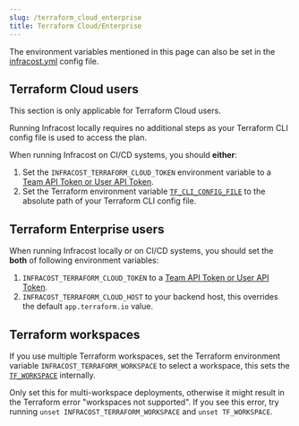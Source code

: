 ```yaml
---
slug: /terraform_cloud_enterprise
title: Terraform Cloud/Enterprise
---
```


The environment variables mentioned in this page can also be set in the [infracost.yml](https://github.com/infracost/infracost/blob/master/infracost-example.yml) config file.

## Terraform Cloud users

This section is only applicable for Terraform Cloud users.

Running Infracost locally requires no additional steps as your Terraform CLI config file is used to access the plan.

When running Infracost on CI/CD systems, you should **either**:
1. Set the `INFRACOST_TERRAFORM_CLOUD_TOKEN` environment variable to a [Team API Token or User API Token](https://www.terraform.io/docs/cloud/users-teams-organizations/api-tokens.html).
2. Set the Terraform environment variable [`TF_CLI_CONFIG_FILE`](https://www.terraform.io/docs/commands/environment-variables.html#tf_cli_config_file) to the absolute path of your Terraform CLI config file.

## Terraform Enterprise users

When running Infracost locally or on CI/CD systems, you should set the **both** of following environment variables:
1. `INFRACOST_TERRAFORM_CLOUD_TOKEN` to a [Team API Token or User API Token](https://www.terraform.io/docs/cloud/users-teams-organizations/api-tokens.html).
2. `INFRACOST_TERRAFORM_CLOUD_HOST` to your backend host, this overrides the default `app.terraform.io` value.

## Terraform workspaces

If you use multiple Terraform workspaces, set the Terraform environment variable `INFRACOST_TERRAFORM_WORKSPACE` to select a workspace, this sets the [`TF_WORKSPACE`](https://www.terraform.io/docs/cli/config/environment-variables.html#tf_workspace) internally.

Only set this for multi-workspace deployments, otherwise it might result in the Terraform error "workspaces not supported". If you see this error, try running `unset INFRACOST_TERRAFORM_WORKSPACE` and `unset TF_WORKSPACE`.

